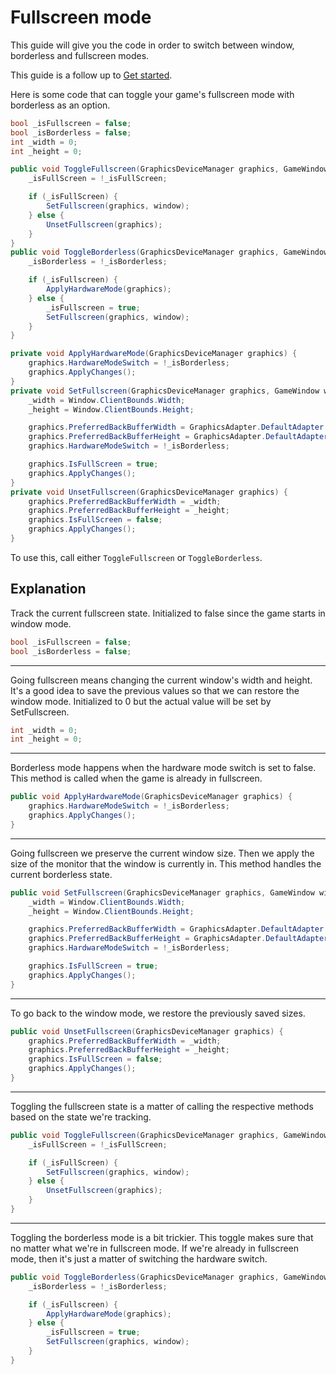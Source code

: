 # Fullscreen mode

This guide will give you the code in order to switch between window, borderless and fullscreen modes.

This guide is a follow up to [Get started](./get-started.md).

Here is some code that can toggle your game's fullscreen mode with borderless as an option.

```csharp
bool _isFullscreen = false;
bool _isBorderless = false;
int _width = 0;
int _height = 0;

public void ToggleFullscreen(GraphicsDeviceManager graphics, GameWindow window) {
    _isFullScreen = !_isFullScreen;

    if (_isFullScreen) {
        SetFullscreen(graphics, window);
    } else {
        UnsetFullscreen(graphics);
    }
}
public void ToggleBorderless(GraphicsDeviceManager graphics, GameWindow window) {
    _isBorderless = !_isBorderless;

    if (_isFullscreen) {
        ApplyHardwareMode(graphics);
    } else {
        _isFullscreen = true;
        SetFullscreen(graphics, window);
    }
}

private void ApplyHardwareMode(GraphicsDeviceManager graphics) {
    graphics.HardwareModeSwitch = !_isBorderless;
    graphics.ApplyChanges();
}
private void SetFullscreen(GraphicsDeviceManager graphics, GameWindow window) {
    _width = Window.ClientBounds.Width;
    _height = Window.ClientBounds.Height;

    graphics.PreferredBackBufferWidth = GraphicsAdapter.DefaultAdapter.CurrentDisplayMode.Width;
    graphics.PreferredBackBufferHeight = GraphicsAdapter.DefaultAdapter.CurrentDisplayMode.Height;
    graphics.HardwareModeSwitch = !_isBorderless;

    graphics.IsFullScreen = true;
    graphics.ApplyChanges();
}
private void UnsetFullscreen(GraphicsDeviceManager graphics) {
    graphics.PreferredBackBufferWidth = _width;
    graphics.PreferredBackBufferHeight = _height;
    graphics.IsFullScreen = false;
    graphics.ApplyChanges();
}
```

To use this, call either `ToggleFullscreen` or `ToggleBorderless`.

## Explanation

Track the current fullscreen state. Initialized to false since the game starts in window mode.

```csharp
bool _isFullscreen = false;
bool _isBorderless = false;
```

---

Going fullscreen means changing the current window's width and height. It's a good idea to save the previous values so that we can restore the window mode. Initialized to 0 but the actual value will be set by SetFullscreen.

```csharp
int _width = 0;
int _height = 0;
```

---

Borderless mode happens when the hardware mode switch is set to false. This method is called when the game is already in fullscreen.

```csharp
public void ApplyHardwareMode(GraphicsDeviceManager graphics) {
    graphics.HardwareModeSwitch = !_isBorderless;
    graphics.ApplyChanges();
}
```

---

Going fullscreen we preserve the current window size. Then we apply the size of the monitor that the window is currently in. This method handles the current borderless state.

```csharp
public void SetFullscreen(GraphicsDeviceManager graphics, GameWindow window) {
    _width = Window.ClientBounds.Width;
    _height = Window.ClientBounds.Height;

    graphics.PreferredBackBufferWidth = GraphicsAdapter.DefaultAdapter.CurrentDisplayMode.Width;
    graphics.PreferredBackBufferHeight = GraphicsAdapter.DefaultAdapter.CurrentDisplayMode.Height;
    graphics.HardwareModeSwitch = !_isBorderless;

    graphics.IsFullScreen = true;
    graphics.ApplyChanges();
}
```

---

To go back to the window mode, we restore the previously saved sizes.

```csharp
public void UnsetFullscreen(GraphicsDeviceManager graphics) {
    graphics.PreferredBackBufferWidth = _width;
    graphics.PreferredBackBufferHeight = _height;
    graphics.IsFullScreen = false;
    graphics.ApplyChanges();
}
```

---

Toggling the fullscreen state is a matter of calling the respective methods based on the state we're tracking.

```csharp
public void ToggleFullscreen(GraphicsDeviceManager graphics, GameWindow window) {
    _isFullScreen = !_isFullScreen;

    if (_isFullScreen) {
        SetFullscreen(graphics, window);
    } else {
        UnsetFullscreen(graphics);
    }
}
```

---

Toggling the borderless mode is a bit trickier. This toggle makes sure that no matter what we're in fullscreen mode. If we're already in fullscreen mode, then it's just a matter of switching the hardware switch.

```csharp
public void ToggleBorderless(GraphicsDeviceManager graphics, GameWindow window) {
    _isBorderless = !_isBorderless;

    if (_isFullscreen) {
        ApplyHardwareMode(graphics);
    } else {
        _isFullscreen = true;
        SetFullscreen(graphics, window);
    }
}
```
